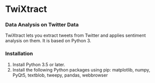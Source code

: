 # TwiXtract
### Data Analysis on Twitter Data
TwiXtract lets you extract tweets from Twitter and applies sentiment analysis on them. It is based on Python 3.

### Installation
1. Install Python 3.5 or later.
2. Install the following Python packages using pip: matplotlib, numpy, PyQt5, textblob, tweepy, pandas, webbrowser
